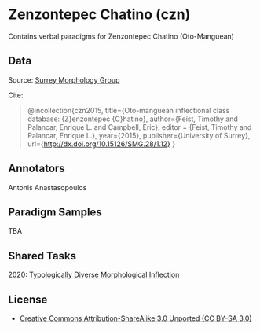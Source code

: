 # Zenzontepec Chatino (czn)

Contains verbal paradigms for Zenzontepec Chatino (Oto-Manguean)

## Data

Source:
[Surrey Morphology Group](https://oto-manguean.surrey.ac.uk/Search/CZN)

Cite:
> @incollection{czn2015, 
>      title={Oto-manguean inflectional class database: {Z}enzontepec {C}hatino}, 
>      author={Feist, Timothy and Palancar, Enrique L. and Campbell, Eric}, 
>      editor  = {Feist, Timothy and Palancar, Enrique L.},
>      year={2015}, 
>      publisher={University of Surrey},
>      url={http://dx.doi.org/10.15126/SMG.28/1.12}
>  }

## Annotators
Antonis Anastasopoulos

## Paradigm Samples
TBA

## Shared Tasks

2020: [Typologically Diverse Morphological Inflection](https://www.aclweb.org/anthology/2020.sigmorphon-1.1/)

## License
- [Creative Commons Attribution-ShareAlike 3.0 Unported (CC BY-SA 3.0)](https://creativecommons.org/licenses/by-sa/3.0/)

